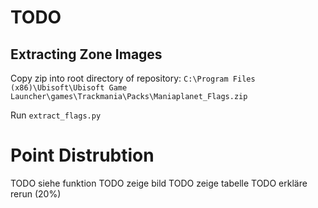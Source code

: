 # TODO

## Extracting Zone Images

Copy zip into root directory of repository:
`C:\Program Files (x86)\Ubisoft\Ubisoft Game Launcher\games\Trackmania\Packs\Maniaplanet_Flags.zip`

Run `extract_flags.py`

# Point Distrubtion

TODO siehe funktion
TODO zeige bild
TODO zeige tabelle
TODO erkläre rerun (20%)
